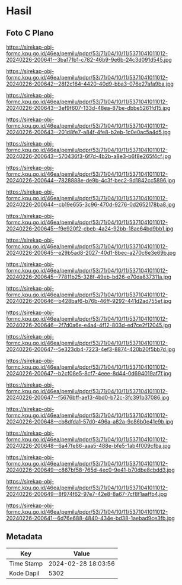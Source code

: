 # Hasil

## Foto C Plano

https://sirekap-obj-formc.kpu.go.id/46ea/pemilu/pdpr/53/71/04/10/11/5371041011012-20240226-200641--3ba171b1-c782-46b9-9e6b-24c3d091d545.jpg

https://sirekap-obj-formc.kpu.go.id/46ea/pemilu/pdpr/53/71/04/10/11/5371041011012-20240226-200642--28f2c164-4420-40d9-bba3-076e27afa9ba.jpg

https://sirekap-obj-formc.kpu.go.id/46ea/pemilu/pdpr/53/71/04/10/11/5371041011012-20240226-200643--3ef9f607-133d-48ea-87be-dbbe5261fd15.jpg

https://sirekap-obj-formc.kpu.go.id/46ea/pemilu/pdpr/53/71/04/10/11/5371041011012-20240226-200643--201d8fe7-a84f-4fe8-b2eb-1c0e0ac5a4d5.jpg

https://sirekap-obj-formc.kpu.go.id/46ea/pemilu/pdpr/53/71/04/10/11/5371041011012-20240226-200643--570436f3-6f7d-4b2b-a8e3-b6f8e265f4cf.jpg

https://sirekap-obj-formc.kpu.go.id/46ea/pemilu/pdpr/53/71/04/10/11/5371041011012-20240226-200644--7828888e-de9b-4c3f-bec2-9d1842cc5896.jpg

https://sirekap-obj-formc.kpu.go.id/46ea/pemilu/pdpr/53/71/04/10/11/5371041011012-20240226-200644--cb19e655-3c96-470d-9276-0d2652178ba8.jpg

https://sirekap-obj-formc.kpu.go.id/46ea/pemilu/pdpr/53/71/04/10/11/5371041011012-20240226-200645--f9e920f2-cbeb-4a24-92bb-18ae64bd9bb1.jpg

https://sirekap-obj-formc.kpu.go.id/46ea/pemilu/pdpr/53/71/04/10/11/5371041011012-20240226-200645--e29b5ad8-2027-40d1-8bec-a270c6e3e69b.jpg

https://sirekap-obj-formc.kpu.go.id/46ea/pemilu/pdpr/53/71/04/10/11/5371041011012-20240226-200645--77811b25-328f-49eb-bd26-e70da837311a.jpg

https://sirekap-obj-formc.kpu.go.id/46ea/pemilu/pdpr/53/71/04/10/11/5371041011012-20240226-200646--b428baf6-b76b-46ff-9292-441d2ad755ef.jpg

https://sirekap-obj-formc.kpu.go.id/46ea/pemilu/pdpr/53/71/04/10/11/5371041011012-20240226-200646--2f7d0a6e-e4a4-4f12-803d-ed7ce2f12045.jpg

https://sirekap-obj-formc.kpu.go.id/46ea/pemilu/pdpr/53/71/04/10/11/5371041011012-20240226-200647--5e323db4-7223-4ef3-8874-420b20f5bb7d.jpg

https://sirekap-obj-formc.kpu.go.id/46ea/pemilu/pdpr/53/71/04/10/11/5371041011012-20240226-200647--b2cf08e5-8cf7-4eee-8d44-0d694019af7f.jpg

https://sirekap-obj-formc.kpu.go.id/46ea/pemilu/pdpr/53/71/04/10/11/5371041011012-20240226-200647--f5676bff-ae13-4bd0-b72c-3fc391b37086.jpg

https://sirekap-obj-formc.kpu.go.id/46ea/pemilu/pdpr/53/71/04/10/11/5371041011012-20240226-200648--cb8dfda1-57d0-496a-a82a-9c86b0e41e9b.jpg

https://sirekap-obj-formc.kpu.go.id/46ea/pemilu/pdpr/53/71/04/10/11/5371041011012-20240226-200648--6a47fe86-aaa5-488e-bfe5-1ab4f009cfba.jpg

https://sirekap-obj-formc.kpu.go.id/46ea/pemilu/pdpr/53/71/04/10/11/5371041011012-20240226-200649--c867bf58-765d-4ec0-9e41-b70dbe8cbdd3.jpg

https://sirekap-obj-formc.kpu.go.id/46ea/pemilu/pdpr/53/71/04/10/11/5371041011012-20240226-200649--8f974f62-97e7-42e8-8a67-7cf8f1aaffb4.jpg

https://sirekap-obj-formc.kpu.go.id/46ea/pemilu/pdpr/53/71/04/10/11/5371041011012-20240226-200641--6d76e688-4840-434e-bd38-1aebad9ce3fb.jpg


## Metadata

| Key        | Value               |
| ---------- | ------------------- |
| Time Stamp | 2024-02-28 18:03:56 |
| Kode Dapil | 5302                |



